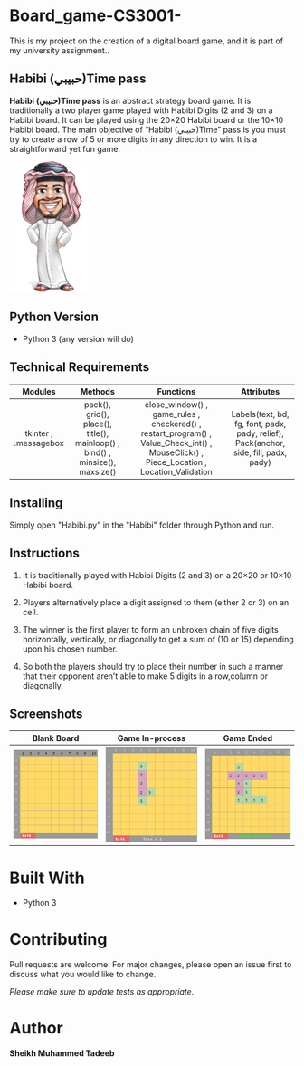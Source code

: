 # Board_game-CS3001-

This is my project on the creation of a digital board game, and it is part of my university assignment..


## Habibi (حبيبي)Time pass

**Habibi (حبيبي)Time pass** is an abstract strategy board game. It is traditionally a two player game played with Habibi Digits (2 and 3) on a Habibi board. It can be played using the 20×20 Habibi board or the 10×10 Habibi board. 
The main objective of “Habibi (حبيبي)Time” pass is you must try to create a row of 5 or more digits in any direction to win. It is a straightforward yet fun game.

<img src="images/Habibi.png" width ="150">   
                                                                                                 
## Python Version

* Python 3 (any version will do)


## Technical Requirements

Modules             |  Methods        | Functions |  Attributes 
:---------------:|:---------------: |:---------------: |:---------------:
tkinter , .messagebox | pack(), grid(), place(), title(), mainloop() , bind() , minsize(), maxsize()  |  close_window() , game_rules , checkered() , restart_program() , Value_Check_int() , MouseClick() , Piece_Location , Location_Validation  | Labels(text, bd, fg, font, padx, pady, relief), Pack(anchor, side, fill, padx, pady)
                                                                                                            
## Installing

Simply open "Habibi.py" in the "Habibi" folder through Python and run.


## Instructions

1. It is traditionally played with Habibi Digits (2 and 3) on a 20×20 or 10×10 Habibi board.

2. Players alternatively place a digit assigned to them (either 2 or 3) on an cell.

3. The winner is the first player to form an unbroken chain of five digits horizontally, vertically, or diagonally to get a sum of (10 or 15) depending upon his chosen number.

4. So both the players should try to place their number in such a manner that their opponent aren’t able to make 5 digits in a row,column or diagonally.


## Screenshots

Blank Board             |  Game In-process        |  Game Ended 
:----------------------:|:----------------------: |:----------------------:
![](images/t1.png)  |  ![](images/t2.png)         |  ![](images/t3.png)


# Built With

* Python 3


# Contributing

Pull requests are welcome. For major changes, please open an issue first to discuss what you would like to change.

*Please make sure to update tests as appropriate.*


# Author 

**Sheikh Muhammed Tadeeb**

